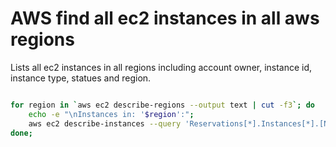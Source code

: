 # AWS find all ec2 instances in all aws regions

Lists all ec2 instances in all regions including account owner, instance id, instance type, statues and region.

```bash

for region in `aws ec2 describe-regions --output text | cut -f3`; do
    echo -e "\nInstances in: '$region':";
    aws ec2 describe-instances --query 'Reservations[*].Instances[*].[NetworkInterfaces[0].OwnerId, Placement.AvailabilityZone, VpcId, InstanceId, InstanceType, State.Name]' --output text --region ${region};
done;

```